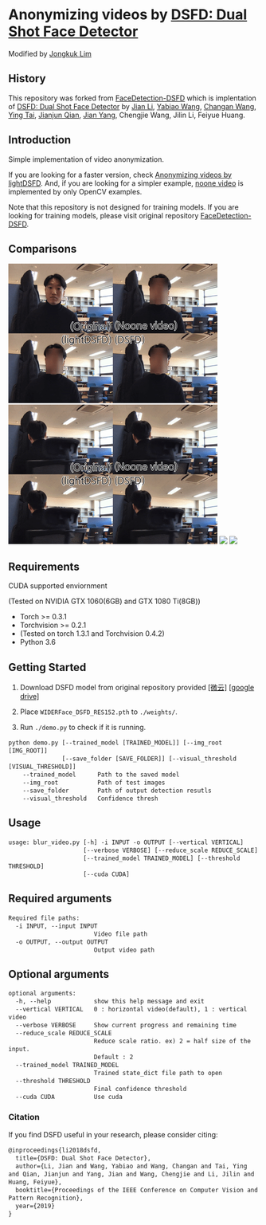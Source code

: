 # Anonymizing videos by [DSFD: Dual Shot Face Detector](https://arxiv.org/abs/1810.10220)
Modified by [Jongkuk Lim](http://limjk.com?refer=github_DSFD)

## History
This repository was forked from [FaceDetection-DSFD](https://github.com/TencentYoutuResearch/FaceDetection-DSFD) which is implentation of [DSFD: Dual Shot Face Detector](https://arxiv.org/abs/1810.10220) by [Jian Li](https://lijiannuist.github.io/), [Yabiao Wang](https://github.com/ChaunceyWang), [Changan Wang](https://github.com/HiKapok), [Ying Tai](https://tyshiwo.github.io/), [Jianjun Qian](http://www.escience.cn/people/JianjunQian/index.html), [Jian Yang](https://scholar.google.com/citations?user=6CIDtZQAAAAJ&hl=zh-CN&oi=sra), Chengjie Wang, Jilin Li, Feiyue Huang.


## Introduction
Simple implementation of video anonymization.

If you are looking for a faster version, check [Anonymizing videos by lightDSFD](https://github.com/JeiKeiLim/Anonymizing_video_by_lightDSFD). 
And, if you are looking for a simpler example, [noone video](https://github.com/JeiKeiLim/noone_video) is implemented by only OpenCV examples.

Note that this repository is not designed for training models. If you are looking for training models, please visit original repository [FaceDetection-DSFD](https://github.com/TencentYoutuResearch/FaceDetection-DSFD).

## Comparisons

<img src="https://github.com/JeiKeiLim/mygifcontainer/raw/master/deep_face_detector/compare_01.gif" />

<img src="https://github.com/JeiKeiLim/mygifcontainer/raw/master/deep_face_detector/compare_02.gif" />

<img src="https://github.com/JeiKeiLim/mygifcontainer/raw/master/deep_face_detector/compare_03.gif" />

<img src="https://github.com/JeiKeiLim/mygifcontainer/raw/master/deep_face_detector/compare_04.gif" />


## Requirements
CUDA supported enviornment

(Tested on NVIDIA GTX 1060(6GB) and GTX 1080 Ti(8GB))

- Torch >= 0.3.1
- Torchvision >= 0.2.1
- (Tested on torch 1.3.1 and Torchvision 0.4.2)
- Python 3.6

## Getting Started

1. Download DSFD model from original repository provided [[微云]](https://share.weiyun.com/567x0xQ) [[google drive]](https://drive.google.com/file/d/1WeXlNYsM6dMP3xQQELI-4gxhwKUQxc3-/view?usp=sharing) 
2. Place `WIDERFace_DSFD_RES152.pth` to `./weights/`.
  
3. Run `./demo.py` to check if it is running.
```
python demo.py [--trained_model [TRAINED_MODEL]] [--img_root  [IMG_ROOT]] 
               [--save_folder [SAVE_FOLDER]] [--visual_threshold [VISUAL_THRESHOLD]] 
    --trained_model      Path to the saved model
    --img_root           Path of test images
    --save_folder        Path of output detection resutls
    --visual_threshold   Confidence thresh
```


## Usage
```
usage: blur_video.py [-h] -i INPUT -o OUTPUT [--vertical VERTICAL]
                     [--verbose VERBOSE] [--reduce_scale REDUCE_SCALE]
                     [--trained_model TRAINED_MODEL] [--threshold THRESHOLD]
                     [--cuda CUDA]
```

## Required arguments
```
Required file paths:
  -i INPUT, --input INPUT
                        Video file path
  -o OUTPUT, --output OUTPUT
                        Output video path
```

## Optional arguments
```
optional arguments:
  -h, --help            show this help message and exit
  --vertical VERTICAL   0 : horizontal video(default), 1 : vertical video
  --verbose VERBOSE     Show current progress and remaining time
  --reduce_scale REDUCE_SCALE
                        Reduce scale ratio. ex) 2 = half size of the input.
                        Default : 2
  --trained_model TRAINED_MODEL
                        Trained state_dict file path to open
  --threshold THRESHOLD
                        Final confidence threshold
  --cuda CUDA           Use cuda
```


### Citation
If you find DSFD useful in your research, please consider citing: 
```
@inproceedings{li2018dsfd,
  title={DSFD: Dual Shot Face Detector},
  author={Li, Jian and Wang, Yabiao and Wang, Changan and Tai, Ying and Qian, Jianjun and Yang, Jian and Wang, Chengjie and Li, Jilin and Huang, Feiyue},
  booktitle={Proceedings of the IEEE Conference on Computer Vision and Pattern Recognition},
  year={2019}
}
```
